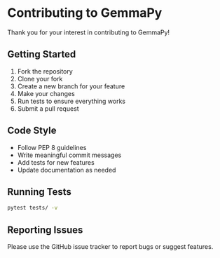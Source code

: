 # Contributing to GemmaPy

Thank you for your interest in contributing to GemmaPy!

## Getting Started

1. Fork the repository
2. Clone your fork
3. Create a new branch for your feature
4. Make your changes
5. Run tests to ensure everything works
6. Submit a pull request

## Code Style

- Follow PEP 8 guidelines
- Write meaningful commit messages
- Add tests for new features
- Update documentation as needed

## Running Tests

```bash
pytest tests/ -v
```

## Reporting Issues

Please use the GitHub issue tracker to report bugs or suggest features.
